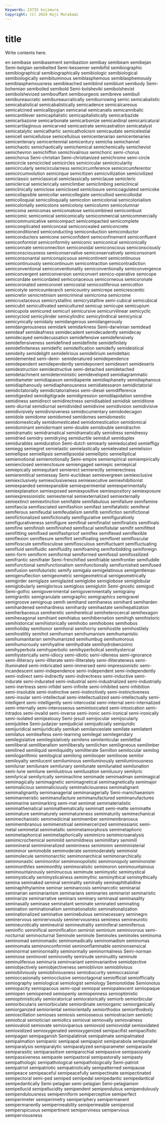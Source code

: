 ```yaml
---
Keywords: 23735 kojimura
Copyright: (C) 2024 Koji Murakami
---
```


# title

Write contents here.



en semibase semibasement
semibastion semibay semibeam semibejan Semi-belgian semibelted Semi-bessemer semibifid semibiographic semibiographical
semibiographically semibiologic semibiological semibiologically semibituminous semiblasphemous semiblasphemously semiblasphemousness semibleached semiblind
semiblunt semibody Semi-bohemian semiboiled semibold Semi-bolsheviki semibolshevist semibolshevized semibouffant semibourgeois
semibreve semibull semibureaucratic semibureaucratically semiburrowing semic semicabalistic semicabalistical semicabalistically semicadence
semicalcareous semicalcined semicallipygian semicanal semicanalis semicannibalic semicantilever semicapitalistic semicapitalistically semicarbazide
semicarbazone semicarbonate semicarbonize semicardinal semicaricatural semicartilaginous semicarved semicastrate semicastration semicatalyst
semicatalytic semicathartic semicatholicism semicaudate semicelestial semicell semicellulose semicellulous semicentenarian semicentenaries
semicentenary semicentennial semicentury semicha semichannel semichaotic semichaotically semichemical semichemically semicheviot
semichevron semichiffon semichivalrous semichoric semi-chorus semichorus Semi-christian Semi-christianized semichrome semi-circle
semicircle semicircled semicircles semicircular semicircularity semicircularly semicircularness semicircumference semicircumferentor semicircumvolution
semicirque semicitizen semicivilization semicivilized semiclassic semiclassical semiclassically semiclause semicleric semiclerical
semiclerically semiclimber semiclimbing semiclinical semiclinically semiclose semiclosed semiclosure semicoagulated semicoke
semicollapsible semicollar semicollegiate semicolloid semicolloidal semicolloquial semicolloquially semicolon semicolonial semicolonialism
semicolonially semicolons semicolony semicolumn semicolumnar semicoma semicomas semicomatose semicombined semicombust
semicomic semicomical semicomically semicommercial semicommercially semicommunicative semicompact semicompacted semicomplete semicomplicated
semiconceal semiconcealed semiconcrete semiconditioned semiconducting semiconduction semiconductor semiconductors semicone semiconfident
semiconfinement semiconfluent semiconformist semiconformity semiconic semiconical semiconically semiconnate semiconnection semiconoidal
semiconscious semiconsciously semiconsciousness semiconservative semiconservatively semiconsonant semiconsonantal semiconspicuous semicontinent semicontinuous
semicontinuously semicontinuum semicontraction semicontradiction semiconventional semiconventionality semiconventionally semiconvergence semiconvergent semiconversion
semiconvert semico-operative semicope semicordate semicordated semicoriaceous semicorneous semicoronate semicoronated semicoronet
semicostal semicostiferous semicotton semicotyle semicounterarch semicountry semicrepe semicrescentic semicretin semicretinism
semicriminal semicroma semicrome semicrustaceous semicrystallinc semicrystalline semi-cubical semicubical semicubit semicultivated
semicultured semicup semicupe semicupium semicupola semicured semicurl semicursive semicurvilinear semicyclic
semicycloid semicylinder semicylindric semicylindrical semicynical semicynically semidaily semidangerous semidangerously semidangerousness
semidark semidarkness Semi-darwinian semidead semideaf semideafness semidecadent semidecadently semidecay semidecayed
semidecussation semidefensive semidefensively semidefensiveness semidefined semidefinite semidefinitely semidefiniteness semideific semideification
semideify semideistical semideity semidelight semidelirious semidelirium semideltaic semidemented semi-demi- semidenatured
semidependence semidependent semidependently semideponent semidesert semideserts semidestruction semidestructive semi-detached semidetached
semidetachment semideterministic semideveloped semidiagrammatic semidiameter semidiapason semidiapente semidiaphaneity semidiaphanous semidiaphanously
semidiaphanousness semidiatessaron semidictatorial semidictatorially semidictatorialness semi-diesel semidifference semidigested semidigitigrade semidigression
semidilapidation semidine semidiness semidirect semidirectness semidisabled semidisk semiditone semi-diurnal semidiurnal
semidivided semidivine semidivision semidivisive semidivisively semidivisiveness semidocumentary semidodecagon semidole semidome
semidomed semidomes semidomestic semidomestically semidomesticated semidomestication semidomical semidominant semidormant semi-double
semidouble semidrachm semidramatic semidramatical semidramatically semidress semidressy semidried semidry semidrying
semiductile semidull semiduplex semidurables semiduration Semi-dutch semiearly semieducated semieffigy semiegg
semiegret semielastic semielastically semielevated semielision semiellipse semiellipsis semiellipsoidal semielliptic semielliptical
semiemotional semiemotionally Semi-empire semiempirical semiempirically semienclosed semienclosure semiengaged semiepic semiepical
semiepically semiequitant semierect semierectly semierectness semieremitical semiessay Semi-euclidean semievergreen semiexclusive
semiexclusively semiexclusiveness semiexecutive semiexhibitionist semiexpanded semiexpansible semiexperimental semiexperimentally semiexplanation semiexposed
semiexpositive semiexpository semiexposure semiexpressionistic semiexternal semiexternalized semiexternally semiextinct semiextinction semifable
semifabulous semifailure semifamine semifascia semifasciated semifashion semifast semifatalistic semiferal semiferous
semifeudal semifeudalism semifib semifiction semifictional semifictionalized semifictionally semifigurative semifiguratively semifigurativeness
semifigure semifinal semifinalist semifinalists semifinals semifine semifinish semifinished semifiscal semifistular
semifit semifitted semifitting semifixed semiflashproof semiflex semiflexed semiflexible semiflexion semiflexure
semiflint semifloating semifloret semifloscular semifloscule semiflosculose semiflosculous semifluctuant semifluctuating semifluid
semifluidic semifluidity semifoaming semiforbidding semiforeign semi-form semiform semiformal semiformed semifossil
semifossilized semifrantic semifrater Semi-frenchified semifriable semifrontier semifuddle semifunctional semifunctionalism semifunctionally
semifurnished semifused semifusion semifuturistic semify semigala semigelatinous semigentleman semigenuflection semigeometric
semigeometrical semigeometrically semigirder semiglaze semiglazed semiglobe semiglobose semiglobular semiglobularly semiglorious
semigloss semiglutin Semi-gnostic semigod Semi-gothic semigovernmental semigovernmentally semigrainy semigranitic semigranulate
semigraphic semigraphics semigravel semigroove semigroup semih semihand semihaness semihard semiharden
semihardened semihardness semihardy semihastate semihepatization semiherbaceous semiheretic semiheretical semiheterocercal semihexagon
semihexagonal semihiant semihiatus semihibernation semihigh semihistoric semihistorical semihistorically semihobo semihoboes
semihobos semiholiday semihonor semihoral semihorny semihostile semihostilely semihostility semihot semihuman
semihumanism semihumanistic semihumanitarian semihumanized semihumbug semihumorous semihumorously semihyaline semihydrate semihydrobenzoinic
semihyperbola semihyperbolic semihyperbolical semihysterical semihysterically semi-idiocy semi-idiotic semi-idleness semi-ignorance semi-illiteracy
semi-illiterate semi-illiterately semi-illiterateness semi-illuminated semi-imbricated semi-immersed semi-impressionistic semi-incandescent semi-independence semi-independent
semi-independently semi-indirect semi-indirectly semi-indirectness semi-inductive semi-indurate semi-indurated semi-industrial semi-industrialized semi-industrially
semi-inertness semi-infidel semi-infinite semi-inhibited semi-inhibition semi-insoluble semi-instinctive semi-instinctively semi-instinctiveness semi-insular
semi-intellectual semi-intellectualized semi-intellectually semi-intelligent semi-intelligently semi-intercostal semi-internal semi-internalized semi-internally semi-interosseous
semiintoxicated semi-intoxication semi-intrados semi-invalid semi-inverse semi-ironic semi-ironical semi-ironically semi-isolated semijealousy
Semi-jesuit semijocular semijocularly semijubilee Semi-judaizer semijudicial semijudicially semijuridic semijuridical semijuridically
semikah semilanceolate semilate semilatent semilatus semileafless semi-learning semilegal semilegendary semilegislative
semilegislatively semilens semilenticular semilethal semiliberal semiliberalism semiliberally semilichen semiligneous semilimber
semilined semiliquid semiliquidity semiliterate Semillon semilocular semilog semilogarithmic semilogical semilong
semilooper semiloose semilor semiloyalty semilucent semiluminous semiluminously semiluminousness semilunar semilunare
semilunary semilunate semilunated semilunation semi-lune semilune semilustrous semiluxation semiluxury semilyric
semilyrical semilyrically semimachine semimade semimadman semimagical semimagically semimagnetic semimagnetical semimagnetically
semimajor semimalicious semimaliciously semimaliciousness semimalignant semimalignantly semimanagerial semimanagerially Semi-manichaeanism semimanneristic
semimanufacture semimanufactured semimanufactures semimarine semimarking semi-mat semimat semimaterialistic semimathematical semimathematically
semimatt semi-matte semimatte semimature semimaturely semimatureness semimaturity semimechanical semimechanistic semimedicinal
semimember semimembranosus semimembranous semimenstrual semimercerized semimessianic semi-metal semimetal semimetallic semimetamorphosis
semimetaphoric semimetaphorical semimetaphorically semimicro semimicroanalysis semimicrochemical semimild semimildness semimilitary semimill
semimineral semimineralized semiminess semiminim semiministerial semiminor semimobile semimoderate semimoderately semimoist
semimolecule semimonarchic semimonarchical semimonarchically semimonastic semimonitor semimonopolistic semimonopoly semimonster semimonthlies
semimonthly semimoralistic semimoron semimountainous semimountainously semimucous semimute semimystic semimystical semimystically
semimysticalness semimythic semimythical semimythically semina seminaked seminal seminality seminally seminaphthalidine
seminaphthylamine seminar seminarcosis seminarcotic seminarial seminarian seminarianism seminarians seminaries seminarist
seminaristic seminarize seminarrative seminars seminary seminasal seminasality seminasally seminase seminatant
seminate seminated seminating semination seminationalism seminationalistic seminationalization seminationalized seminative seminebulous
seminecessary seminegro seminervous seminervously seminervousness seminess semineurotic semineurotically semineutral semineutrality
seminiferal seminiferous seminific seminifical seminification seminist seminium seminivorous semi-nocturnal seminocturnal
Seminole seminole Seminoles seminoles seminoma seminomad seminomadic seminomadically seminomadism seminomas
seminomata seminonconformist seminonflammable seminonsensical seminormal seminormality seminormally seminormalness Semi-norman seminose
seminovel seminovelty seminude seminudity seminule seminuliferous seminuria seminvariant seminvariantive semiobjective
semiobjectively semiobjectiveness semioblivion semioblivious semiobliviously semiobliviousness semiobscurity semioccasional semioccasionally semiocclusive
semioctagonal semiofficial semiofficially semiography semiological semiologist semiology Semionotidae Semionotus semiopacity
semiopacous semi-opal semiopal semiopalescent semiopaque semiopen semiopened semiopenly semiopenness semioptimistic
semioptimistically semioratorical semioratorically semiorb semiorbicular semiorbicularis semiorbiculate semiordinate semiorganic semiorganically
semiorganized semioriental semiorientally semiorthodox semiorthodoxly semioscillation semioses semiosis semiosseous semiostracism
semiotic semiotical semiotician semiotics semioval semiovally semiovalness semiovaloid semiovate semioviparous
semiovoid semiovoidal semioxidated semioxidized semioxygenated semioxygenized semipacifist semipacifistic semipagan semipaganish
Semipalatinsk semipalmate semipalmated semipalmation semipanic semipapal semipapist semiparabola semiparallel semiparalysis
semiparalytic semiparalyzed semiparameter semiparasite semiparasitic semiparasitism semiparochial semipassive semipassively semipassiveness
semipaste semipastoral semipastorally semipasty semipathologic semipathological semipathologically Semi-patriot semipatriot semipatriotic
semipatriotically semipatterned semipause semipeace semipeaceful semipeacefully semipectinate semipectinated semipectoral semi-ped
semiped semipedal semipedantic semipedantical semipedantically Semi-pelagian semi-pelagian Semi-pelagianism semipellucid semipellucidity
semipendent semipendulous semipendulously semipendulousness semipenniform semiperceptive semiperfect semiperimeter semiperimetry semiperiphery
semipermanent semipermanently semipermeability semipermeable semiperoid semiperspicuous semipertinent semiperviness semipervious semiperviousness
